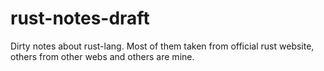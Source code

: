# rust-notes-draft
Dirty notes about rust-lang. Most of them taken from official rust website, others from other webs and others are mine.
